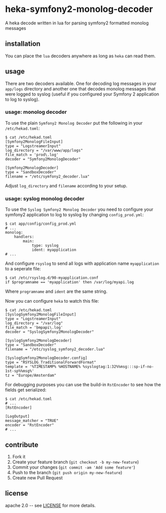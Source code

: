 # heka-symfony2-monolog-decoder

A heka decode written in lua for parsing symfony2 formatted monolog messages


## installation

You can place the `lua` decoders anywhere as long as `heka` can read them.


## usage

There are two decoders available. One for decoding log messages in your
`app/logs` directory and another one that decodes monolog messages that were
logged to syslog (useful if you configured your Symfony 2 application to log
to syslog).


### usage: monolog decoder

To use the plain `Symfony2 Monolog Decoder` put the following in your
`/etc/hekad.toml`:

    $ cat /etc/hekad.toml
    [Symfony2MonologFileInput]
    type = "LogstreamerInput"
    log_directory = "/var/www/app/logs"
    file_match = 'prod\.log'
    decoder = "Symfony2MonologDecoder"

    [Symfony2MonologDecoder]
    type = "SandboxDecoder"
    filename = "/etc/symfony2_decoder.lua"


Adjust `log_directory` and `filename` according to your setup.


### usage: syslog monolog decoder

To use the `Syslog Symfony2 Monolog Decoder` you need to configure your
symfony2 application to log to syslog by changing `config_prod.yml`:

    $ cat app/config/config_prod.yml
    # ...
    monolog:
        handlers:
            main:
                type: syslog
                ident: myapplication
    # ...


And configure `rsyslog` to send all logs with application name `myapplication`
to a seperate file:

    $ cat /etc/rsyslog.d/90-myapplication.conf
    if $programname == 'myapplication' then /var/log/myapi.log


Where `programname` and `ident` are the same string.

Now you can configure `heka` to watch this file:

    $ cat /etc/hekad.toml
    [SyslogSymfony2MonologFileInput]
    type = "LogstreamerInput"
    log_directory = "/var/log"
    file_match = 'bmpapi\.log'
    decoder = "SyslogSymfony2MonologDecoder"

    [SyslogSymfony2MonologDecoder]
    type = "SandboxDecoder"
    filename = "/etc/syslog_symfony2_decoder.lua"

    [SyslogSymfony2MonologDecoder.config]
    type = "RSYSLOG_TraditionalForwardFormat"
    template = '%TIMESTAMP% %HOSTNAME% %syslogtag:1:32%%msg:::sp-if-no-1st-sp%%msg%'
    tz = "Europe/Amsterdam"


For debugging purposes you can use the build-in `RstEncoder` to see how the
fields get serialized:

    $ cat /etc/hekad.toml
    # ...
    [RstEncoder]

    [LogOutput]
    message_matcher = "TRUE"
    encoder = "RstEncoder"
    # ...


## contribute

1. Fork it
2. Create your feature branch (`git checkout -b my-new-feature`)
3. Commit your changes (`git commit -am 'Add some feature'`)
4. Push to the branch (`git push origin my-new-feature`)
5. Create new Pull Request


## license

apache 2.0 -- see [LICENSE](https://github.com/LeaseWeb/heka-symfony2-monolog-decoder/blob/master/LICENSE) for more details.
